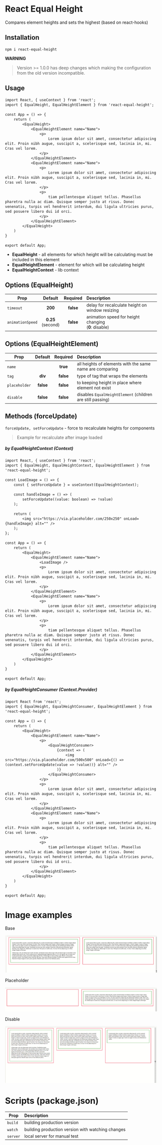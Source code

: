 # React Equal Height
Compares element heights and sets the highest (based on react-hooks)

## Installation
```
npm i react-equal-height
```

**WARNING**
>Version >= 1.0.0 has deep changes which making the configuration from the old version incompatible.

## Usage
```tsx
import React, { useContext } from 'react';
import { EqualHeight, EqualHeightElement } from 'react-equal-height';

const App = () => {
    return (
        <EqualHeight>
            <EqualHeightElement name="Name">
                <p>
                    Lorem ipsum dolor sit amet, consectetur adipiscing elit. Proin nibh augue, suscipit a, scelerisque sed, lacinia in, mi. Cras vel lorem.
                </p>
            </EqualHeightElement>
            <EqualHeightElement name="Name">
                <p>
                    Lorem ipsum dolor sit amet, consectetur adipiscing elit. Proin nibh augue, suscipit a, scelerisque sed, lacinia in, mi. Cras vel lorem.
                </p>
                <p>
                    tiam pellentesque aliquet tellus. Phasellus pharetra nulla ac diam. Quisque semper justo at risus. Donec venenatis, turpis vel hendrerit interdum, dui ligula ultricies purus, sed posuere libero dui id orci.
                </p>
            </EqualHeightElement>
        </EqualHeight>
    )
}

export default App;
```
* **EqualHeight** - all elements for which height will be calculating must be included in this element
* **EqualHeightElement** - element for which will be calculating height
* **EqualHeightContext** - lib context

## Options (EqualHeight)
| Prop              | Default               | Required  | Description                                                   |
|-------------------|:---------------------:|:---------:|:--------------------------------------------------------------|
| `timeout`         | **200**               | **false** | delay for recalculate height on window resizing               |
| `animationSpeed`  | **0.25**<br>(second)  | **false** | animation speed for height changing <br /> (**0**: disable)   |

## Options (EqualHeightElement)
| Prop              | Default   | Required  | Description                                                    |
|------------------ |:---------:|:---------:|:---------------------------------------------------------------|
| ```name```        |           | **true**  | all heights of elements with the same name are comparing       |
| ```tag```         | **div**   | **false** | type of tag that wraps the elements                            |
| ```placeholder``` | **false** | **false** | to keeping height in place where element not exist             |
| ```disable```     | **false** | **false** | disables ```EqualHeightElement``` (children are still passing) |

## Methods (forceUpdate)
`forceUpdate, setForceUpdate` - force to recalculate heights for components

> Example for recalculate after image loaded

##### by EqualHeightContext (Context)
```tsx
import React, { useContext } from 'react';
import { EqualHeight, EqualHeightContext, EqualHeightElement } from 'react-equal-height';

const LoadImage = () => {
    const { setForceUpdate } = useContext(EqualHeightContext);

    const handleImage = () => (
        setForceUpdate((value: boolean) => !value)
    );

    return (
        <img src="https://via.placeholder.com/250x250" onLoad={handleImage} alt="" />
    );
};

const App = () => {
    return (
        <EqualHeight>
            <EqualHeightElement name="Name">
                <LoadImage />
                <p>
                    Lorem ipsum dolor sit amet, consectetur adipiscing elit. Proin nibh augue, suscipit a, scelerisque sed, lacinia in, mi. Cras vel lorem.
                </p>
            </EqualHeightElement>
            <EqualHeightElement name="Name">
                <p>
                    Lorem ipsum dolor sit amet, consectetur adipiscing elit. Proin nibh augue, suscipit a, scelerisque sed, lacinia in, mi. Cras vel lorem.
                </p>
                <p>
                    tiam pellentesque aliquet tellus. Phasellus pharetra nulla ac diam. Quisque semper justo at risus. Donec venenatis, turpis vel hendrerit interdum, dui ligula ultricies purus, sed posuere libero dui id orci.
                </p>
            </EqualHeightElement>
        </EqualHeight>
    )
}

export default App;
```

##### by EqualHeightConsumer (Context.Provider)
```tsx
import React from 'react';
import { EqualHeight, EqualHeightConsumer, EqualHeightElement } from 'react-equal-height';

const App = () => {
    return (
        <EqualHeight>
            <EqualHeightElement name="Name">
                <p>
                    <EqualHeightConsumer>
                        {context => (
                            <img src="https://via.placeholder.com/500x500" onLoad={() => (context.setForceUpdate(value => !value))} alt="" />
                        )}
                    </EqualHeightConsumer>
                </p>
                <p>
                    Lorem ipsum dolor sit amet, consectetur adipiscing elit. Proin nibh augue, suscipit a, scelerisque sed, lacinia in, mi. Cras vel lorem.
                </p>
            </EqualHeightElement>
            <EqualHeightElement name="Name">
                <p>
                    Lorem ipsum dolor sit amet, consectetur adipiscing elit. Proin nibh augue, suscipit a, scelerisque sed, lacinia in, mi. Cras vel lorem.
                </p>
                <p>
                    tiam pellentesque aliquet tellus. Phasellus pharetra nulla ac diam. Quisque semper justo at risus. Donec venenatis, turpis vel hendrerit interdum, dui ligula ultricies purus, sed posuere libero dui id orci.
                </p>
            </EqualHeightElement>
        </EqualHeight>
    )
}

export default App;
```

# Image examples
Base 

![Base example](doc/base.gif)

Placeholder

![Placeholder example](doc/placeholder.gif)

Disable

![Disable example](doc/disable.gif)

# Scripts (package.json)
| Prop          | Description                                       |
|---------------|:--------------------------------------------------|
| ```build```   | building production version                       |
| ```watch```   | building production version with watching changes |
| ```server```  | local server for manual test                      |

